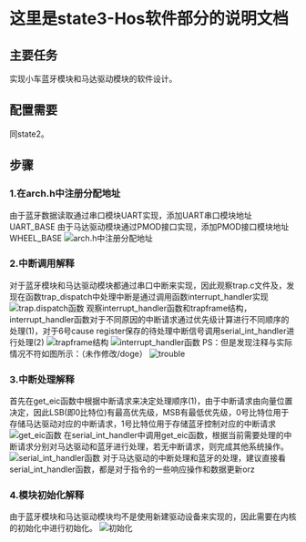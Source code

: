 # 这里是state3-Hos软件部分的说明文档

## 主要任务

实现小车蓝牙模块和马达驱动模块的软件设计。

## 配置需要

同state2。

## 步骤

### 1.在arch.h中注册分配地址

由于蓝牙数据读取通过串口模块UART实现，添加UART串口模块地址UART_BASE
由于马达驱动模块通过PMOD接口实现，添加PMOD接口模块地址WHEEL_BASE
![arch.h中注册分配地址](https://github.com/CompuerSystem2020/BluettoothCarHos/blob/state3/pic/base_address.png)

### 2.中断调用解释

对于蓝牙模块和马达驱动模块都通过串口中断来实现，因此观察trap.c文件及，发现在函数trap_dispatch中处理中断是通过调用函数interrupt_handler实现
![trap.dispatch函数](https://github.com/CompuerSystem2020/BluettoothCarHos/blob/state3/pic/trap_dispatch.png)
观察interrupt_handler函数和trapframe结构，interrupt_handler函数对于不同原因的中断请求通过优先级计算进行不同顺序的处理(1)，对于6号cause register保存的待处理中断信号调用serial_int_handler进行处理(2)
![trapframe结构](https://github.com/CompuerSystem2020/BluettoothCarHos/blob/state3/pic/trapframe.png)
![interrupt_handler函数](https://github.com/CompuerSystem2020/BluettoothCarHos/blob/state3/pic/interrupt_handler.png)
PS：但是发现注释与实际情况不符如图所示：（未作修改/doge）
![trouble](https://github.com/CompuerSystem2020/BluettoothCarHos/blob/state3/pic/trouble.png)

### 3.中断处理解释

首先在get_eic函数中根据中断请求来决定处理顺序(1)，由于中断请求由向量位置决定，因此LSB(即0比特位)有最高优先级，MSB有最低优先级，0号比特位用于存储马达驱动对应的中断请求，1号比特位用于存储蓝牙控制对应的中断请求
![get_eic函数](https://github.com/CompuerSystem2020/BluettoothCarHos/blob/state3/pic/get_eic.png)
在serial_int_handler中调用get_eic函数，根据当前需要处理的中断请求分别对马达驱动和蓝牙进行处理，若无中断请求，则完成其他系统操作。
![serial_int_handler函数](https://github.com/CompuerSystem2020/BluettoothCarHos/blob/state3/pic/serial_int_handler.png)
对于马达驱动的中断处理和蓝牙的处理，建议直接看serial_int_handler函数，都是对于指令的一些响应操作和数据更新orz

### 4.模块初始化解释
由于蓝牙模块和马达驱动模块均不是使用新建驱动设备来实现的，因此需要在内核的初始化中进行初始化。
![初始化](https://github.com/CompuerSystem2020/BluettoothCarHos/blob/state3/pic/inital.png)
